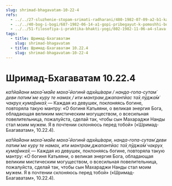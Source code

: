 ```yaml
---
slug: shrimad-bhagavatam-10-22-4
refs:
  - ../../27-sluzhenie-stopam-srimati-radharani/480-1982-07-09-a2-b1-kartika-mesyats-posvyashhennyj-shrimati-radharani.md
  - ../../40-bog-i-bogi/687-1982-06-14-a1-gopi-pribegayut-k-pomoshhi-bogov-i-svyatyh-mest-isklyuchitelno-s-tselyu-sluzheniya-krishne.md
  - ../../51-filosofiya-i-praktika-bhakti-yogi/802-1982-11-06-a4-slava-mesyatsa-kartika.md
tags:
  - title: Шримад-Бхагаватам
    slug: shrimad-bhagavatam
  - title: Шримад-Бхагаватам 10.22.4
    slug: shrimad-bhagavatam-10-22-4
---
```


# Шримад-Бхагаватам 10.22.4

*ка̄тйа̄йани маха̄-ма̄йе маха̄-йогинй адхӣш́вари / нанда-гопа-сутам̇ деви патим̇ ме куру те намах̣ / ити мантрам̣ джапантйас та̄х̣ пӯджа̄м̇ чакрух̣ кума̄рика̄х̣* — Каждая из девушек, поклоняясь богине, повторяла такую мантру: «О богиня Катьяяни, о великая энергия Бога, обладающая великим мистическим могуществом, о всесильная повелительница, пожалуйста, сделай так, чтобы сын Махараджи Нанды стал моим мужем. Я в почтении склоняюсь перед тобой» («Шримад-Бхагаватам», 10.22.4).


*ка̄тйа̄йани маха̄-ма̄йе маха̄-йогинй адхӣш́вари, нанда-гопа-сутам̇ деви патим̇ ме куру те намах̣, ити мантрам̣ джапантйас та̄х̣ пӯджа̄м̇ чакрух̣ кума̄рика̄х̣* — Каждая из девушек, поклоняясь богине, повторяла такую мантру: «О богиня Катьяяни, о великая энергия Бога, обладающая великим мистическим могуществом, о всесильная повелительница, пожалуйста, сделай так, чтобы сын Махараджи Нанды стал моим мужем. Я в почтении склоняюсь перед тобой» («Шримад-Бхагаватам», 10.22.4).


